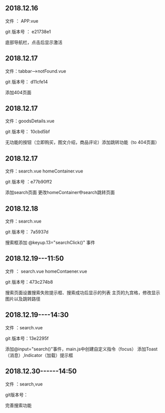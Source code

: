 ## 2018.12.16

文件 ： APP.vue 

git  版本号  ：   e21738e1

底部导航栏，点击后显示激活



## 2018.12.17

文件：tabbar-->notFound.vue

git 版本号： d11cfe14

添加404页面



## 2018.12.17

文件：goodsDetails.vue

git 版本号： 10cbd5bf

无功能的按钮（立即购买，图文介绍，商品评论）添加跳转功能（to  404页面）



## 2018.12.17

文件：search.vue  homeContainer.vue

git 版本号 ：e77b90ff2

添加search页面    更改homeContainer中search跳转页面



## 2018.12.18

文件：search.vue

git 版本号： 7a5937d

搜索框添加 @keyup.13="searchClick()" 事件



## 2018.12.19---11:50

文件 ： search.vue   homeContaener.vue

git 版本号：473c274b8

搜索页面设置搜索失败提示框、搜索成功后显示的列表
主页的九宫格，修改显示图片以及跳转路径



## 2018.12.19----14:30

文件 ：search.vue

git 版本号：13e2295f

添加@input="search()"事件，main.js中创建自定义指令（focus）
添加Toast（消息）,Indicator（加载）提示框

## 2018.12.30------14:50

文件 ：search,vue

git版本号：

完善搜索功能